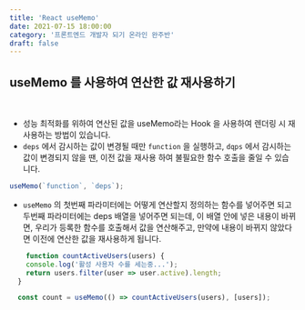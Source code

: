 ```yaml
---
title: 'React useMemo'
date: 2021-07-15 18:00:00
category: '프론트엔드 개발자 되기 온라인 완주반'
draft: false
---
```



## **useMemo 를 사용하여 연산한 값 재사용하기**
<br/>

- 성능 최적화를 위하여 연산된 값을 useMemo라는 Hook 을 사용하여 렌더링 시 재사용하는 방법이 있습니다.
- `deps` 에서 감시하는 값이 변경될 때만 `function` 을 실행하고, `dqps` 에서 감시하는 값이 변경되지 않을 땐, 이전 값을 재사용 하여 불필요한 함수 호출을 줄일 수 있습니다.

```javascript
useMemo(`function`, `deps`);
```
- `useMemo` 의 첫번째 파라미터에는 어떻게 연산할지 정의하는 함수를 넣어주면 되고 두번째 파라미터에는 deps 배열을 넣어주면 되는데, 이 배열 안에 넣은 내용이 바뀌면, 우리가 등록한 함수를 호출해서 값을 연산해주고, 만약에 내용이 바뀌지 않았다면 이전에 연산한 값을 재사용하게 됩니다.
```javascript
    function countActiveUsers(users) {
    console.log('활성 사용자 수를 세는중...');
    return users.filter(user => user.active).length;
  }

  const count = useMemo(() => countActiveUsers(users), [users]);

```